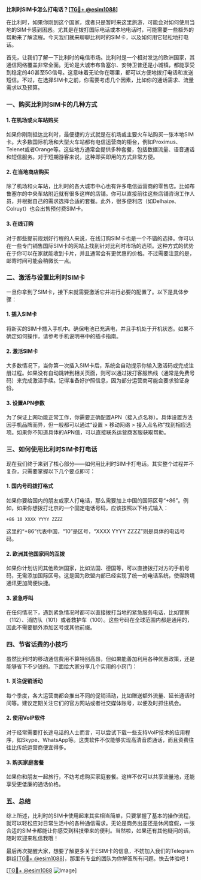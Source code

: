 **比利时SIM卡怎么打电话？[[TG💪+ @esim1088](https://t.me/s/esim1088)]**

在比利时，如果你刚到这个国家，或者只是暂时来这里旅游，可能会对如何使用当地的SIM卡感到困惑。尤其是在拨打国际电话或本地电话时，可能需要一些额外的帮助来了解流程。今天我们就来聊聊比利时的SIM卡，以及如何用它轻松地打电话。

首先，让我们了解一下比利时的电信市场。比利时是一个相对发达的欧洲国家，其通信网络覆盖非常全面。无论是大城市布鲁塞尔、安特卫普还是小城镇，都能享受到稳定的4G甚至5G信号。这意味着无论你在哪里，都可以方便地拨打电话和发送短信。不过，在选择SIM卡之前，你需要考虑几个因素，比如你的通话需求、流量需求以及预算。

### **一、购买比利时SIM卡的几种方式**

#### **1. 在机场或火车站购买**
如果你刚刚抵达比利时，最便捷的方式就是在机场或主要火车站购买一张本地SIM卡。大多数国际机场和大型火车站都有电信运营商的柜台，例如Proximus、Telenet或者Orange等。这些地方通常会提供多种套餐，包括数据流量、语音通话和短信服务。对于短期游客来说，这种即买即用的方式非常方便。

#### **2. 在当地商店购买**
除了机场和火车站，比利时的各大城市中心也有许多电信运营商的零售店。比如布鲁塞尔的中央车站附近就有很多这样的店铺。你可以直接前往这些店铺咨询工作人员，并根据自己的需求选择合适的套餐。此外，很多便利店（如Delhaize、Colruyt）也会出售预付费SIM卡。

#### **3. 在线订购**
对于那些提前规划好行程的人来说，在线订购SIM卡也是一个不错的选择。你可以在一些专门销售国际SIM卡的网站上找到针对比利时市场的选项。这种方式的优势在于你可以在家就能收到卡片，并且通常会有更优惠的价格。不过需要注意的是，邮寄时间可能会稍微长一点。

### **二、激活与设置比利时SIM卡**

一旦你拿到了SIM卡，接下来就需要激活它并进行必要的配置了。以下是具体步骤：

#### **1. 插入SIM卡**
将新买的SIM卡插入手机中。确保电池已充满电，并且手机处于开机状态。如果不确定如何操作，请参考手机说明书中的插卡指南。

#### **2. 激活SIM卡**
大多数情况下，当你第一次插入SIM卡后，系统会自动提示你输入激活码或完成注册过程。如果没有自动跳转到相关页面，则可以通过拨打客服热线（通常是免费号码）来完成激活手续。记得准备好护照信息，因为部分运营商可能会要求验证身份。

#### **3. 设置APN参数**
为了保证上网功能正常工作，你需要正确配置APN（接入点名称）。具体设置方法因手机品牌而异，但一般都可以通过“设置 > 移动网络 > 接入点名称”找到相应选项。如果你不知道具体的APN值，可以直接联系运营商客服获取帮助。

### **三、如何使用比利时SIM卡打电话**

现在我们终于来到了核心部分——如何用比利时SIM卡打电话。其实整个过程并不复杂，只需要掌握以下几个要点即可：

#### **1. 国内号码拨打格式**
如果你要给国内的朋友或家人打电话，那么需要加上中国的国际区号“+86”。例如，如果你想拨打北京的一个固定电话号码，应该按照以下格式输入：
```
+86 10 XXXX YYYY ZZZZ
```
这里的“+86”代表中国，“10”是区号，“XXXX YYYY ZZZZ”则是具体的电话号码。

#### **2. 欧洲其他国家间的互拨**
如果你计划访问其他欧洲国家，比如法国、德国等，可以直接拨打对方的手机号码，无需添加国际区号。这是因为欧盟内部已经实现了统一的电话系统，使得跨境通讯更加简便快捷。

#### **3. 紧急呼叫**
在任何情况下，遇到紧急情况时都可以直接拨打当地的紧急服务电话，比如警察（112）、消防队（101）或者救护车（100）。这些号码在全球范围内都是通用的，因此不需要额外添加区号或其他前缀。

### **四、节省话费的小技巧**

虽然比利时的移动通信费用不算特别高昂，但如果能善加利用各种优惠政策，还是能够省下不少钱的。下面给大家分享几个实用的小窍门：

#### **1. 关注促销活动**
每个季度，各大运营商都会推出不同的促销活动，比如赠送额外流量、延长通话时间等。建议定期关注它们的官方网站或者社交媒体账号，以便及时抓住机会。

#### **2. 使用VoIP软件**
对于经常需要打长途电话的人士而言，可以尝试下载一些支持VoIP技术的应用程序，如Skype、WhatsApp等。这类软件不仅能够实现高清音质通话，而且资费往往比传统运营商便宜得多。

#### **3. 购买家庭套餐**
如果你和朋友一起旅行，不妨考虑购买家庭套餐。这样不仅可以共享流量池，还能享受更低廉的通话价格。

### **五、总结**

综上所述，比利时的SIM卡使用起来其实相当简单，只要掌握了基本的操作流程，就可以轻松应对日常生活中的各种通信需求。无论是商务出差还是休闲度假，一张合适的SIM卡都能让你感受到科技带来的便利。当然啦，如果还有其他疑问的话，随时欢迎来私信我哦！

最后再次提醒大家，想要了解更多关于ESIM卡的信息，不妨加入我们的Telegram群组[[TG💪+ @esim1088](https://t.me/s/esim1088)]，那里有专业的团队为你解答所有问题。快去体验吧！

[[TG💪+ @esim1088](https://t.me/s/esim1088) ![Image](https://i.postimg.cc/4NQfJmqS/Snipaste-2025-05-13-00-14-12.png)]